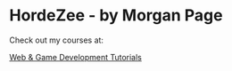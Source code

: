 # HordeZee - by Morgan Page

Check out my courses at:

[Web & Game Development Tutorials](https://morganpage.teachable.com/)
